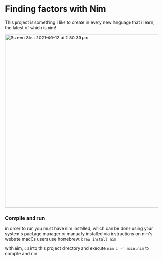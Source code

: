 # Finding factors with Nim
This project is something i like to create in every new language that i learn, the latest of which is nim!

<img width="570" alt="Screen Shot 2021-06-12 at 2 30 35 pm" src="https://user-images.githubusercontent.com/61964090/121767474-eb632200-cb8a-11eb-8dbe-f21ea5557a35.png">


### Compile and run
in order to run you must have nim installed, which can be done using your system's package manager or manually installed via instructions on nim's website
macOs users use homebrew: `brew install nim` 

with nim, `cd` into this project directory and execute `nim c -r main.nim` to compile and run
